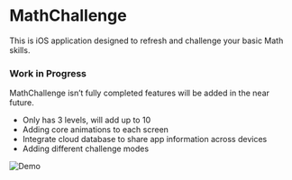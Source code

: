 # MathChallenge

This is iOS application designed to refresh and challenge your basic Math skills. 


### Work in Progress

MathChallenge isn’t fully completed features will be added in the near future.

- Only has 3 levels, will add up to 10
- Adding core animations to each screen
- Integrate cloud database to share app information across devices
- Adding different challenge modes

![Demo](http://sotd.us/matthewashley/Math_Challenge.gif)
